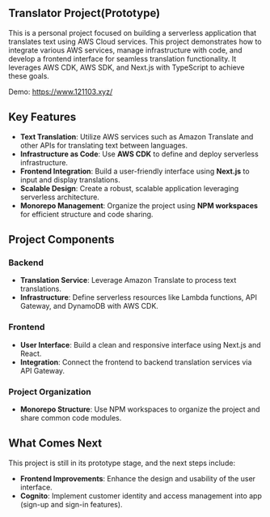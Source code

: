 ## Translator Project(Prototype)

This is a personal project focused on building a serverless application that translates text using AWS Cloud services. This project demonstrates how to integrate various AWS services, manage infrastructure with code, and develop a frontend interface for seamless translation functionality. It leverages AWS CDK, AWS SDK, and Next.js with TypeScript to achieve these goals.

Demo: https://www.121103.xyz/

## Key Features

* **Text Translation**: Utilize AWS services such as Amazon Translate and other APIs for translating text between languages.
* **Infrastructure as Code**: Use **AWS CDK** to define and deploy serverless infrastructure.
* **Frontend Integration**: Build a user-friendly interface using **Next.js** to input and display translations.
* **Scalable Design**: Create a robust, scalable application leveraging serverless architecture.
* **Monorepo Management**: Organize the project using **NPM workspaces** for efficient structure and code sharing.

## Project Components

### Backend

* **Translation Service**: Leverage Amazon Translate to process text translations.
* **Infrastructure**: Define serverless resources like Lambda functions, API Gateway, and DynamoDB with AWS CDK.

### Frontend

* **User Interface**: Build a clean and responsive interface using Next.js and React.
* **Integration**: Connect the frontend to backend translation services via API Gateway.

### Project Organization

* **Monorepo Structure**: Use NPM workspaces to organize the project and share common code modules.

## What Comes Next

This project is still in its prototype stage, and the next steps include:

* **Frontend Improvements**: Enhance the design and usability of the user interface.
* **Cognito**: Implement customer identity and access management into app (sign-up and sign-in features).
